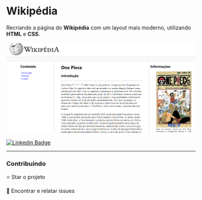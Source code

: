 # Wikipédia

<p>Recriando a página do <b>Wikipédia</b> com um layout mais moderno, utilizando <b>HTML</b> e <b>CSS</b>.</p>

<img src="./github/layout.png">

[![Linkedin Badge](https://img.shields.io/badge/-JeanCarlo-blue?style=flat-square&logo=Linkedin&logoColor=white&link=https://www.linkedin.com/in/jeancarlotorre619b/)](https://www.linkedin.com/in/jeancarlotorre619b/)

<hr>
<h3>Contribuindo</h3>


⭐️ Star o projeto

🐛 Encontrar e relatar issues
